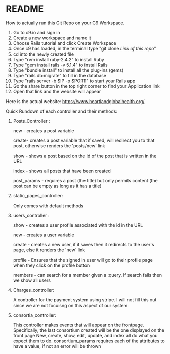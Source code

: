 # README

How to actually run this Git Repo on your C9 Workspace. 

1. Go to c9.io and sign in 
2. Create a new workspace and name it
3. Choose Rails tutorial and click Create Workspace
4. Once c9 has loaded, in the terminal type "git clone *Link of this repo*"
5. cd into the newly created file
6. Type "rvm install ruby-2.4.2" to install Ruby
7. Type "gem install rails -v 5.1.4" to install Rails 
8. Type "bundle install" to install all the plug-ins (gems)
9. Type "rails db:migrate" to fill in the database
10. Type "rails server -b $IP -p $PORT" to start your Rails app
11. Go the share button in the top right corner to find your Application link
12. Open that link and the website will appear 


Here is the actual website: https://www.heartlandglobalhealth.org/

Quick Rundown of each controller and their methods: 

1. Posts_Controller :

    new - creates a post variable
    
    create- creates a post variable that if saved, will redirect you to that post, otherwise renders the 'posts/new' link
    
    show - shows a post based on the id of the post that is written in the URL
    
    index - shows all posts that have been created
    
    post_params - requires a post (the title) but only permits content (the post can be empty as long as it has a title)
  
  
2. static_pages_controller: 

    Only comes with default methods
  
  
3. users_controller : 

    show - creates a user profile associated with the id in the URL
    
    new - creates a user variable
    
    create - creates a new user, if it saves then it redirects to the user's page, else it renders the 'new' link
    
    profile - Ensures that the signed in user will go to their profile page when they click on the profile button
    
    members - can search for a member given a :query. If search fails then we show all users
  
  
4. Charges_controller: 

    A controller for the payment system using stripe. I will not fill this out since we are not focuisng on this aspect of our system
    
5. consortia_controller: 
    
    This controller makes events that will appear on the frontpage. Specifically, the last consortium created will be the one displayed on the front page
    New, create, show, edit, update, and index all do what you expect them to do. 
    consortium_params requires each of the attributes to have a value, if not an error will be thrown
  
  
